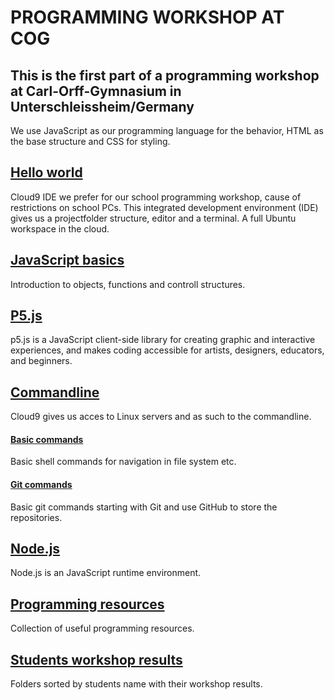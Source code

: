 # PROGRAMMING WORKSHOP AT COG

## This is the first part of a programming workshop at Carl-Orff-Gymnasium in Unterschleissheim/Germany

We use JavaScript as our programming language for the behavior,
HTML as the base structure and CSS for styling.

## [Hello world](https://github.com/Goyapa/COG-01/tree/master/hello-world)
Cloud9 IDE we prefer for our school programming workshop, cause of restrictions on school PCs.
This integrated development environment (IDE) gives us a projectfolder structure, editor and a terminal.
A full Ubuntu workspace in the cloud.

## [JavaScript basics](https://github.com/Goyapa/COG-01/tree/master/javascript-basics)
Introduction to objects, functions and controll structures.

## [P5.js](https://github.com/Goyapa/COG-01/tree/master/p5js)
p5.js is a JavaScript client-side library for creating graphic and interactive experiences,
and makes coding accessible for artists, designers, educators, and beginners.

## [Commandline](https://github.com/Goyapa/COG-01/tree/master/commandline)
Cloud9 gives us acces to Linux servers and as such to the commandline.

#### [Basic commands](https://github.com/Goyapa/COG-01/tree/master/commandline/Basic-cammands)
Basic shell commands for navigation in file system etc.

#### [Git commands](https://github.com/Goyapa/COG-01/tree/master/commandline/Git-commands)
Basic git commands starting with Git and use GitHub to store the repositories.

## [Node.js](https://github.com/Goyapa/COG-01/tree/master/nodejs)
Node.js is an JavaScript runtime environment.

## [Programming resources](https://github.com/Goyapa/COG-01/tree/master/programming-resources)
Collection of useful programming resources.

## [Students workshop results](https://github.com/Goyapa/COG-01/tree/master/students-workshop-results)
Folders sorted by students name with their workshop results.